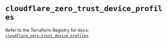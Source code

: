 # `cloudflare_zero_trust_device_profiles`

Refer to the Terraform Registry for docs: [`cloudflare_zero_trust_device_profiles`](https://registry.terraform.io/providers/cloudflare/cloudflare/4.52.0/docs/resources/zero_trust_device_profiles).
